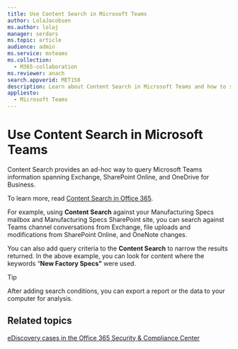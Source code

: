 ```yaml
---
title: Use Content Search in Microsoft Teams
author: LolaJacobsen
ms.author: lolaj
manager: serdars
ms.topic: article
audience: admin
ms.service: msteams
ms.collection: 
  - M365-collaboration
ms.reviewer: anach
search.appverid: MET150
description: Learn about Content Search in Microsoft Teams and how to search against channel conversations from Exchange, file uploads and modifications from SharePoint, and OneNote changes.
appliesto: 
  - Microsoft Teams
---
```


Use Content Search in Microsoft Teams
=====================================

Content Search provides an ad-hoc way to query Microsoft Teams information spanning Exchange, SharePoint Online, and OneDrive for Business.

To learn more, read [Content Search in Office 365](https://support.office.com/article/Run-a-Content-Search-in-the-Office-365-Security-Compliance-Center-61852fd9-fe8a-4880-a339-cb19ed3bff4a).

For example, using **Content Search** against your Manufacturing Specs mailbox and Manufacturing Specs SharePoint site, you can search against Teams channel conversations from Exchange, file uploads and modifications from SharePoint Online, and OneNote changes.

You can also add query criteria to the **Content Search** to narrow the results returned. In the above example, you can look for content where the keywords “**New Factory Specs”** were used.

> [!TIP]
> After adding search conditions, you can export a report or the data to your computer for analysis.

## Related topics
[eDiscovery cases in the Office 365 Security & Compliance Center](https://docs.microsoft.com/Office365/SecurityCompliance/ediscovery-cases) 
